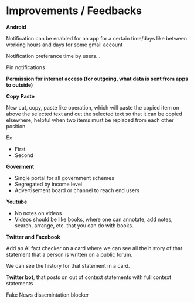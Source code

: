 # Improvements / Feedbacks

**Android**

Notification can be enabled for an app for a certain time/days like between working hours and days for some gmail account

Notification preferance time by users...

Pin notifications

**Permission for internet access (for outgoing, what data is sent from apps to outside)**

**Copy Paste**

New cut, copy, paste like operation, which will paste the copied item on above the selected text and cut the selected text so that it can be copied elsewhere, helpful when two items must be replaced from each other position.

Ex

- First
- Second

**Goverment**

- Single portal for all government schemes
- Segregated by income level
- Advertisement board or channel to reach end users

**Youtube**

- No notes on videos
- Videos should be like books, where one can annotate, add notes, search, arrange, etc. that you can do with books.

**Twitter and Facebook**

Add an AI fact checker on a card where we can see all the history of that statement that a person is written on a public forum.

We can see the history for that statement in a card.

**Twitter bot**, that posts on out of context statements with full context statements

Fake News dissemintation blocker

